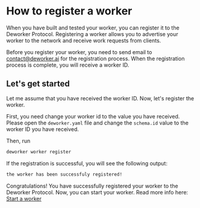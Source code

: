 # How to register a worker

When you have built and tested your worker, you can register it to the Deworker Protocol. Registering a worker allows you to advertise your worker to the network and receive work requests from clients.

Before you register your worker, you need to send email to contact@deworker.ai for the registration process. When the registration process is complete, you will receive a worker ID.

## Let's get started

Let me assume that you have received the worker ID. Now, let's register the worker.

First, you need change your worker id to the value you have received. Please open the `deworker.yaml` file and change the `schema.id` value to the worker ID you have received.

Then, run

```bash
deworker worker register
```

If the registration is successful, you will see the following output:

```bash
the worker has been successfuly registered!
```

Congratulations! You have successfully registered your worker to the Deworker Protocol. Now, you can start your worker. Read more info here: [Start a worker ](https://github.com/deworkerai/deworker-cli?tab=readme-ov-file#start-a-worker)
